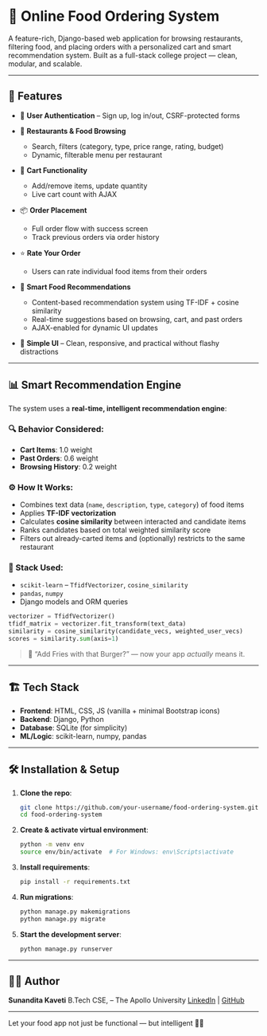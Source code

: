 # 🍔 Online Food Ordering System

A feature-rich, Django-based web application for browsing restaurants, filtering food, and placing orders with a personalized cart and smart recommendation system. Built as a full-stack college project — clean, modular, and scalable.

---

## 🚀 Features

* 🔐 **User Authentication** – Sign up, log in/out, CSRF-protected forms
* 🏪 **Restaurants & Food Browsing**

  * Search, filters (category, type, price range, rating, budget)
  * Dynamic, filterable menu per restaurant
* 🛒 **Cart Functionality**

  * Add/remove items, update quantity
  * Live cart count with AJAX
* 📦 **Order Placement**

  * Full order flow with success screen
  * Track previous orders via order history
* ⭐ **Rate Your Order**

  * Users can rate individual food items from their orders
* 🧠 **Smart Food Recommendations**

  * Content-based recommendation system using TF-IDF + cosine similarity
  * Real-time suggestions based on browsing, cart, and past orders
  * AJAX-enabled for dynamic UI updates
* 🎨 **Simple UI** – Clean, responsive, and practical without flashy distractions

---

## 📊 Smart Recommendation Engine

The system uses a **real-time, intelligent recommendation engine**:

### 🔍 Behavior Considered:

* **Cart Items**: 1.0 weight
* **Past Orders**: 0.6 weight
* **Browsing History**: 0.2 weight

### ⚙️ How It Works:

* Combines text data (`name`, `description`, `type`, `category`) of food items
* Applies **TF-IDF vectorization**
* Calculates **cosine similarity** between interacted and candidate items
* Ranks candidates based on total weighted similarity score
* Filters out already-carted items and (optionally) restricts to the same restaurant

### 🧪 Stack Used:

* `scikit-learn` – `TfidfVectorizer`, `cosine_similarity`
* `pandas`, `numpy`
* Django models and ORM queries

```python
vectorizer = TfidfVectorizer()
tfidf_matrix = vectorizer.fit_transform(text_data)
similarity = cosine_similarity(candidate_vecs, weighted_user_vecs)
scores = similarity.sum(axis=1)
```

> 🍟 “Add Fries with that Burger?” — now your app *actually* means it.

---

## 🏗️ Tech Stack

* **Frontend**: HTML, CSS, JS (vanilla + minimal Bootstrap icons)
* **Backend**: Django, Python
* **Database**: SQLite (for simplicity)
* **ML/Logic**: scikit-learn, numpy, pandas

---

## 🛠️ Installation & Setup

1. **Clone the repo**:

   ```bash
   git clone https://github.com/your-username/food-ordering-system.git
   cd food-ordering-system
   ```

2. **Create & activate virtual environment**:

   ```bash
   python -m venv env
   source env/bin/activate  # For Windows: env\Scripts\activate
   ```

3. **Install requirements**:

   ```bash
   pip install -r requirements.txt
   ```

4. **Run migrations**:

   ```bash
   python manage.py makemigrations
   python manage.py migrate
   ```

5. **Start the development server**:

   ```bash
   python manage.py runserver
   ```

---

## 👩‍💻 Author

**Sunandita Kaveti**
B.Tech CSE,  – The Apollo University
[LinkedIn](https://linkedin.com) | [GitHub](https://github.com)


---

Let your food app not just be functional — but intelligent 🍕✨

